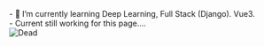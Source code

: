 <!DOCTYPE html>
<html lang="en">
<head>
    <meta charset="UTF-8">
    <meta name="viewport" content="width=device-width, initial-scale=1.0">
    <title>Document</title>
</head>
<body>
  <div>
    <div>
    - 🌱 I’m currently learning Deep Learning, Full Stack (Django). Vue3. 
    </div>
    <div>
    - Current still working for this page....
    </div>
  </div>
</body>
</html>

<img src="https://thumbs.dreamstime.com/b/your-future-past-21434917.jpg" alt="Dead">  


<!--
**gostjoke/gostjoke** is a ✨ _special_ ✨ repository because its `README.md` (this file) appears on your GitHub profile.

Here are some ideas to get you started:

- 🔭 I’m currently working on ...
- 🌱 I’m currently learning ...
- 👯 I’m looking to collaborate on ...
- 🤔 I’m looking for help with ...
- 💬 Ask me about ...
- 📫 How to reach me: ...
- 😄 Pronouns: ...
- ⚡ Fun fact: ...
-->
